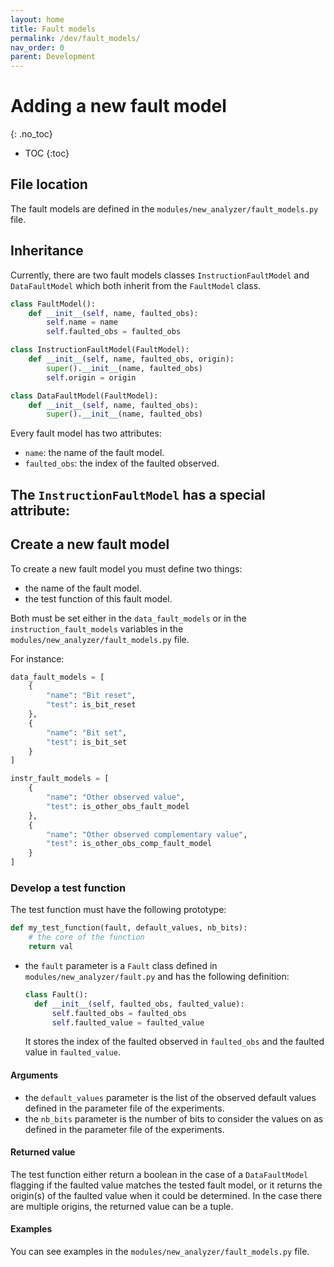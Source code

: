 ```yaml
---
layout: home
title: Fault models
permalink: /dev/fault_models/
nav_order: 0
parent: Development
---
```


# Adding a new fault model
{: .no_toc}

- TOC
{:toc}

## File location
The fault models are defined in the `modules/new_analyzer/fault_models.py` file.

## Inheritance
Currently, there are two fault models classes `InstructionFaultModel` and `DataFaultModel` which both inherit from the `FaultModel` class.

```python
class FaultModel():
    def __init__(self, name, faulted_obs):
        self.name = name
        self.faulted_obs = faulted_obs
```

```python
class InstructionFaultModel(FaultModel):
    def __init__(self, name, faulted_obs, origin):
        super().__init__(name, faulted_obs)
        self.origin = origin
```

```python
class DataFaultModel(FaultModel):
    def __init__(self, name, faulted_obs):
        super().__init__(name, faulted_obs)
```

Every fault model has two attributes:
- `name`: the name of the fault model.
- `faulted_obs`: the index of the faulted observed.

The `InstructionFaultModel` has a special attribute:
- 

## Create a new fault model
To create a new fault model you must define two things:
- the name of the fault model.
- the test function of this fault model.

Both must be set either in the `data_fault_models` or in the
`instruction_fault_models` variables in the
`modules/new_analyzer/fault_models.py` file.

For instance:
```python
data_fault_models = [
    {
        "name": "Bit reset",
        "test": is_bit_reset
    },
    {
        "name": "Bit set",
        "test": is_bit_set
    }
]
```

```python
instr_fault_models = [
    {
        "name": "Other observed value",
        "test": is_other_obs_fault_model
    },
    {
        "name": "Other observed complementary value",
        "test": is_other_obs_comp_fault_model
    }
]
```

### Develop a test function
The test function must have the following prototype:
```python
def my_test_function(fault, default_values, nb_bits):
    # the core of the function
    return val
```

- the `fault` parameter is a `Fault` class defined in
  `modules/new_analyzer/fault.py` and has the following definition:
  ```python
  class Fault():
    def __init__(self, faulted_obs, faulted_value):
        self.faulted_obs = faulted_obs
        self.faulted_value = faulted_value
  ```
  It stores the index of the faulted observed in `faulted_obs` and the faulted
  value in `faulted_value`.
  
#### Arguments
- the `default_values` parameter is the list of the observed default values
  defined in the parameter file of the experiments.
- the `nb_bits` parameter is the number of bits to consider the values on as
  defined in the parameter file of the experiments.
  
#### Returned value
The test function either return a boolean in the case of a `DataFaultModel`
flagging if the faulted value matches the tested fault model, or it returns the
origin(s) of the faulted value when it could be determined. In the case there
are multiple origins, the returned value can be a tuple.

#### Examples
You can see examples in the `modules/new_analyzer/fault_models.py` file.